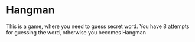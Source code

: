 # Hangman
This is a game, where you need to guess secret word.
You have 8 attempts for guessing the word, otherwise you becomes Hangman
